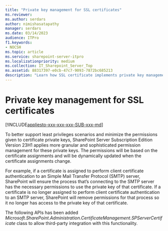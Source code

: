 ```yaml
---
title: "Private key management for SSL certificates"
ms.reviewer: 
ms.author: serdars
author: nimishasatapathy
manager: serdars
ms.date: 03/14/2023
audience: ITPro
f1.keywords:
- NOCSH
ms.topic: article
ms.service: sharepoint-server-itpro
ms.localizationpriority: medium
ms.collection: IT_Sharepoint_Server_Top
ms.assetid: 88317397-e0cb-47c7-9093-7872bc685213
description: "Learn how SSL certificate implements private key management."
---
```


# Private key management for SSL certificates

[!INCLUDE[appliesto-xxx-xxx-xxx-SUB-xxx-md](../includes/appliesto-xxx-xxx-xxx-SUB-xxx-md.md)]

To better support least privileges scenarios and minimize the permissions given to certificate private keys, SharePoint Server Subscription Edition Version 23H1 applies more granular and sophisticated permission management for these private keys. The permissions will be based on the certificate assignments and will be dynamically updated when the certificate assignments change.

For example, if a certificate is assigned to perform client certificate authentication to an Simple Mail Transfer Protocol (SMTP) server, SharePoint will ensure the process that’s connecting to the SMTP server has the necessary permissions to use the private key of that certificate. If a certificate is no longer assigned to perform client certificate authentication to an SMTP server, SharePoint will remove permissions for that process so it no longer has access to the private key of that certificate.

The following APIs has been added
*Microsoft.SharePoint.Administration.CertificateManagement.SPServerCertificate* class to allow third-party integration with this functionality.